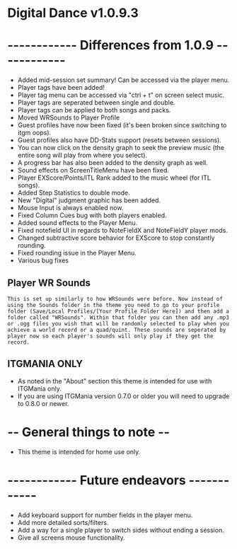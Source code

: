 # Digital Dance v1.0.9.3

# ------------ Differences from 1.0.9 ------------
- Added mid-session set summary! Can be accessed via the player menu.
- Player tags have been added!
- Player tag menu can be accessed via "ctrl + t" on screen select music.
- Player tags are seperated between single and double.
- Player tags can be applied to both songs and packs.
- Moved WRSounds to Player Profile
- Guest profiles have now been fixed (it's been broken since switching to itgm oops).
- Guest profiles also have DD-Stats support (resets between sessions).
- You can now click on the density graph to seek the preview music (the entire song will play from where you select).
- A progress bar has also been added to the density graph as well.
- Sound effects on ScreenTitleMenu have been fixed.
- Player EXScore/Points/ITL Rank added to the music wheel (for ITL songs).
- Added Step Statistics to double mode.
- New "Digital" judgment graphic has been added.
- Mouse Input is always enabled now.
- Fixed Column Cues bug with both players enabled.
- Added sound effects to the Player Menu.
- Fixed notefield UI in regards to NoteFieldX and NoteFieldY player mods.
- Changed subtractive score behavior for EXScore to stop constantly rounding.
- Fixed rounding issue in the Player Menu.
- Various bug fixes

## Player WR Sounds
	This is set up similarly to how WRSounds were before. Now instead of using the Sounds folder in the theme you need to go to your profile folder (Save/Local Profiles/[Your Profile Folder Here]) and then add a folder called "WRSounds". Within that folder you can then add any .mp3 or .ogg files you wish that will be randomly selected to play when you achieve a world record or a quad/quint. These sounds are seperated by player now so each player's sounds will only play if they get the record.

## ITGMANIA ONLY
- As noted in the "About" section this theme is intended for use with ITGMania only.
- If you are using ITGMania version 0.7.0 or older you will need to upgrade to 0.8.0 or newer.

# -- General things to note --
- This theme is intended for home use only.

# ------------ Future endeavors ------------
- Add keyboard support for number fields in the player menu.
- Add more detailed sorts/filters.
- Add a way for a single player to switch sides without ending a session.
- Give all screens mouse functionality.